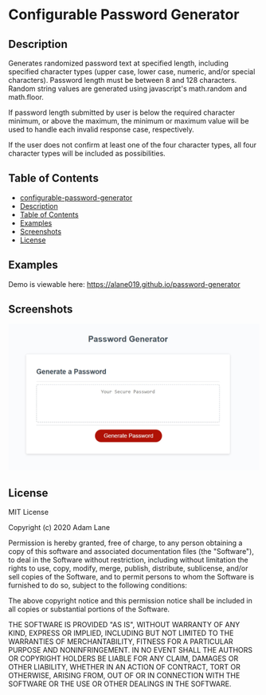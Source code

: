 # Configurable Password Generator

## Description 

Generates randomized password text at specified length, including specified character types (upper case, lower case, numeric, and/or special characters). Password length must be between 8 and 128 characters. Random string values are generated using javascript's math.random and math.floor.

If password length submitted by user is below the required character minimum, or above the maximum, the minimum or maximum value will be used to handle each invalid response case, respectively.

If the user does not confirm at least one of the four character types, all four character types will be included as possibilities. 

## Table of Contents

  - [configurable-password-generator](#configurable-password-generator)
  - [Description](#description)
  - [Table of Contents](#table-of-contents)
  - [Examples](#examples)
  - [Screenshots](#screenshots)
  - [License](#license) 

## Examples
Demo is viewable here: <https://alane019.github.io/password-generator>

## Screenshots

[![EXAMPLE-SCREENSHOT](./screenshot.jpg)](https://alane019.github.io/password-generator/)

## License

MIT License

Copyright (c) 2020 Adam Lane

Permission is hereby granted, free of charge, to any person obtaining a copy
of this software and associated documentation files (the "Software"), to deal
in the Software without restriction, including without limitation the rights
to use, copy, modify, merge, publish, distribute, sublicense, and/or sell
copies of the Software, and to permit persons to whom the Software is
furnished to do so, subject to the following conditions:

The above copyright notice and this permission notice shall be included in all
copies or substantial portions of the Software.

THE SOFTWARE IS PROVIDED "AS IS", WITHOUT WARRANTY OF ANY KIND, EXPRESS OR
IMPLIED, INCLUDING BUT NOT LIMITED TO THE WARRANTIES OF MERCHANTABILITY,
FITNESS FOR A PARTICULAR PURPOSE AND NONINFRINGEMENT. IN NO EVENT SHALL THE
AUTHORS OR COPYRIGHT HOLDERS BE LIABLE FOR ANY CLAIM, DAMAGES OR OTHER
LIABILITY, WHETHER IN AN ACTION OF CONTRACT, TORT OR OTHERWISE, ARISING FROM,
OUT OF OR IN CONNECTION WITH THE SOFTWARE OR THE USE OR OTHER DEALINGS IN THE
SOFTWARE.
